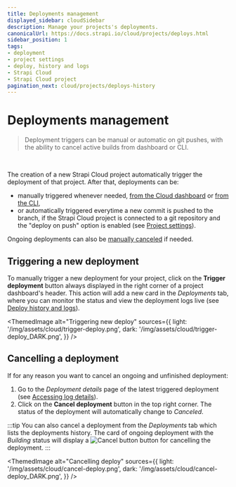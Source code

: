 ```yaml
---
title: Deployments management
displayed_sidebar: cloudSidebar
description: Manage your projects's deployments.
canonicalUrl: https://docs.strapi.io/cloud/projects/deploys.html
sidebar_position: 1
tags:
- deployment
- project settings
- deploy, history and logs
- Strapi Cloud
- Strapi Cloud project
pagination_next: cloud/projects/deploys-history
---
```


# Deployments management

> Deployment triggers can be manual or automatic on git pushes, with the ability to cancel active builds from dashboard or CLI.
<br/>

The creation of a new Strapi Cloud project automatically trigger the deployment of that project. After that, deployments can be:

- manually triggered whenever needed, [from the Cloud dashboard](#triggering-a-new-deployment) or [from the CLI](/cloud/cli/cloud-cli#strapi-deploy),
- or automatically triggered everytime a new commit is pushed to the branch, if the Strapi Cloud project is connected to a git repository and the "deploy on push" option is enabled (see [Project settings](/cloud/projects/settings#modifying-git-repository--branch)).

Ongoing deployments can also be [manually canceled](#cancelling-a-deployment) if needed.

## Triggering a new deployment

To manually trigger a new deployment for your project, click on the **Trigger deployment** button always displayed in the right corner of a project dashboard's header. This action will add a new card in the *Deployments* tab, where you can monitor the status and view the deployment logs live (see [Deploy history and logs](/cloud/projects/deploys-history)).

<ThemedImage
  alt="Triggering new deploy"
  sources={{
    light: '/img/assets/cloud/trigger-deploy.png',
    dark: '/img/assets/cloud/trigger-deploy_DARK.png',
  }}
/>

## Cancelling a deployment

If for any reason you want to cancel an ongoing and unfinished deployment:

1. Go to the *Deployment details* page of the latest triggered deployment (see [Accessing log details](/cloud/projects/deploys-history#accessing-deployment-details--logs)).
2. Click on the **Cancel deployment** button in the top right corner. The status of the deployment will automatically change to *Canceled*.

:::tip
You can also cancel a deployment from the *Deployments* tab which lists the deployments history. The card of ongoing deployment with the *Building* status will display a ![Cancel button](/img/assets/icons/clear.svg) button for cancelling the deployment.
:::

<ThemedImage
  alt="Cancelling deploy"
  sources={{
    light: '/img/assets/cloud/cancel-deploy.png',
    dark: '/img/assets/cloud/cancel-deploy_DARK.png',
  }}
/>
